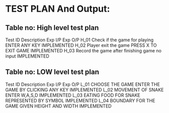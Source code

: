 # TEST PLAN And Output:
## Table no: High level test plan
Test ID	 Description	                                         Exp I/P	                                                  Exp O/P
H_01	Check if the game for playing	                              ENTER ANY KEY                                          IMPLEMENTED
H_02	 Player exit the game	                               PRESS X TO EXIT GAME                                          IMPLEMENTED            H_03	Record the game after finishing game                    no input                                                     IMPLEMENTED

## Table no: LOW level test plan
Test ID	     Description	                                         Exp I/P	                                                  Exp O/P
L_01        CHOOSE THE GAME                                        ENTER THE GAME BY CLICKING ANY KEY                         IMPLEMENTED
L_02         MOVEMENT OF SNAKE                                   ENTER W,A,S,D                                                IMPLEMENTED
L_03         EATING FOOD FOR SNAKE                                REPRESENTED BY SYMBOL                                       IMPLEMENTED
L_04         BOUNDARY FOR THE GAME                                GIVEN HEIGHT AND WIDTH                                      IMPLEMENTED